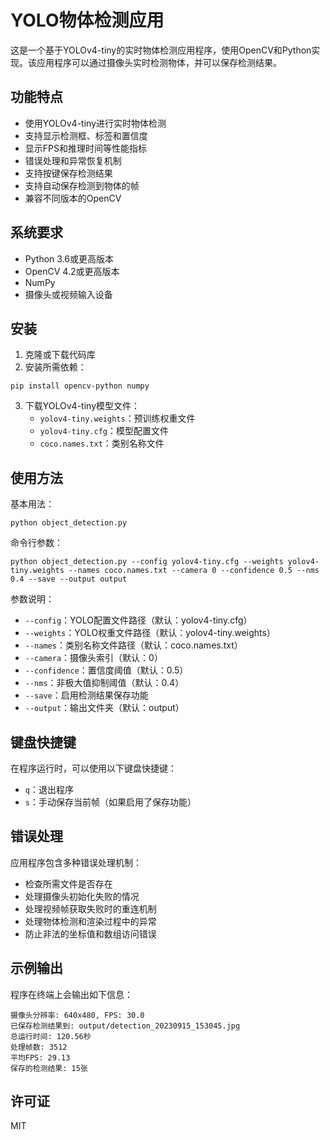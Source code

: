 # YOLO物体检测应用

这是一个基于YOLOv4-tiny的实时物体检测应用程序，使用OpenCV和Python实现。该应用程序可以通过摄像头实时检测物体，并可以保存检测结果。

## 功能特点

- 使用YOLOv4-tiny进行实时物体检测
- 支持显示检测框、标签和置信度
- 显示FPS和推理时间等性能指标
- 错误处理和异常恢复机制
- 支持按键保存检测结果
- 支持自动保存检测到物体的帧
- 兼容不同版本的OpenCV

## 系统要求

- Python 3.6或更高版本
- OpenCV 4.2或更高版本
- NumPy
- 摄像头或视频输入设备

## 安装

1. 克隆或下载代码库
2. 安装所需依赖：
```
pip install opencv-python numpy
```
3. 下载YOLOv4-tiny模型文件：
   - `yolov4-tiny.weights`：预训练权重文件
   - `yolov4-tiny.cfg`：模型配置文件
   - `coco.names.txt`：类别名称文件

## 使用方法

基本用法：
```
python object_detection.py
```

命令行参数：
```
python object_detection.py --config yolov4-tiny.cfg --weights yolov4-tiny.weights --names coco.names.txt --camera 0 --confidence 0.5 --nms 0.4 --save --output output
```

参数说明：
- `--config`：YOLO配置文件路径（默认：yolov4-tiny.cfg）
- `--weights`：YOLO权重文件路径（默认：yolov4-tiny.weights）
- `--names`：类别名称文件路径（默认：coco.names.txt）
- `--camera`：摄像头索引（默认：0）
- `--confidence`：置信度阈值（默认：0.5）
- `--nms`：非极大值抑制阈值（默认：0.4）
- `--save`：启用检测结果保存功能
- `--output`：输出文件夹（默认：output）

## 键盘快捷键

在程序运行时，可以使用以下键盘快捷键：
- `q`：退出程序
- `s`：手动保存当前帧（如果启用了保存功能）

## 错误处理

应用程序包含多种错误处理机制：
- 检查所需文件是否存在
- 处理摄像头初始化失败的情况
- 处理视频帧获取失败时的重连机制
- 处理物体检测和渲染过程中的异常
- 防止非法的坐标值和数组访问错误

## 示例输出

程序在终端上会输出如下信息：
```
摄像头分辨率: 640x480, FPS: 30.0
已保存检测结果到: output/detection_20230915_153045.jpg
总运行时间: 120.56秒
处理帧数: 3512
平均FPS: 29.13
保存的检测结果: 15张
```

## 许可证

MIT 